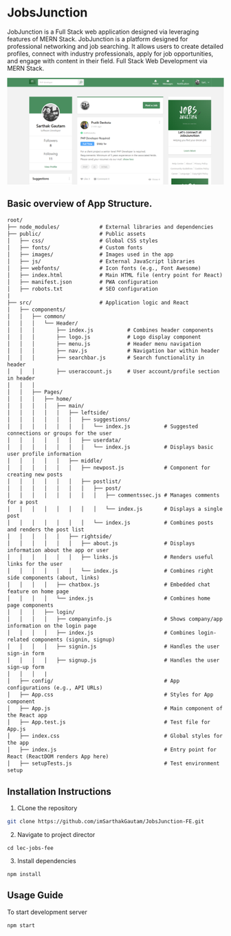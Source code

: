# JobsJunction
JobJunction is a Full Stack web application designed via leveraging features of MERN Stack.
JobJunction is a  platform designed for professional networking and job searching. It allows users to create detailed profiles, connect with industry professionals, apply for job opportunities, and engage with content in their field.
Full Stack  Web Development via MERN Stack.

![A preview to web application ](./lec-jobs-fee/public/images/Overall_UI.png)

 ## Basic overview of App Structure.

```
root/
├── node_modules/             # External libraries and dependencies
├── public/                   # Public assets
│   ├── css/                  # Global CSS styles
│   ├── fonts/                # Custom fonts
│   ├── images/               # Images used in the app
│   ├── js/                   # External JavaScript libraries
│   ├── webfonts/             # Icon fonts (e.g., Font Awesome)
│   ├── index.html            # Main HTML file (entry point for React)
│   ├── manifest.json         # PWA configuration
│   ├── robots.txt            # SEO configuration
|
├── src/                      # Application logic and React
│   ├── components/
│   │   ├── common/ 
│   │   │   └── Header/
│   │   │       ├── index.js           # Combines header components
│   │   │       ├── logo.js            # Logo display component
│   │   │       ├── menu.js            # Header menu navigation
│   │   │       ├── nav.js             # Navigation bar within header
│   │   │       ├── searchbar.js       # Search functionality in header
│   │   │       ├── useraccount.js     # User account/profile section in header
│   │   │ 
│   │   ├── Pages/
│   │   │   ├── home/
│   │   │   │   ├── main/              
│   │   │   │   │   ├── leftside/                 
│   │   │   │   │   │   ├── suggestions/
│   │   │   │   │   │   │   └── index.js           # Suggested connections or groups for the user
│   │   │   │   │   │   ├── userdata/
│   │   │   │   │   │   │   └── index.js           # Displays basic user profile information
│   │   │   │   │   ├── middle/                   
│   │   │   │   │   │   ├── newpost.js             # Component for creating new posts
│   │   │   │   │   │   ├── postlist/
│   │   │   │   │   │   │   ├── post/
│   │   │   │   │   │   │   │   ├── commentssec.js # Manages comments for a post
│   │   │   │   │   │   │   │   └── index.js       # Displays a single post
│   │   │   │   │   │   │   └── index.js           # Combines posts and renders the post list
│   │   │   │   │   ├── rightside/                
│   │   │   │   │   │   ├── about.js               # Displays information about the app or user
│   │   │   │   │   │   ├── links.js               # Renders useful links for the user
│   │   │   │   │   │   └── index.js               # Combines right side components (about, links)
│   │   │   │   ├── chatbox.js                     # Embedded chat feature on home page
│   │   │   │   └── index.js                       # Combines home page components
│   │   │   ├── login/
│   │   │   │   ├── companyinfo.js                 # Shows company/app information on the login page
│   │   │   │   ├── index.js                       # Combines login-related components (signin, signup)
│   │   │   │   ├── signin.js                      # Handles the user sign-in form
│   │   │   │   ├── signup.js                      # Handles the user sign-up form
│   │   │   |
│   ├── config/                                    # App configurations (e.g., API URLs)
│   ├── App.css                                    # Styles for App component
│   ├── App.js                                     # Main component of the React app
│   ├── App.test.js                                # Test file for App.js
│   ├── index.css                                  # Global styles for the app
│   ├── index.js                                   # Entry point for React (ReactDOM renders App here)
│   ├── setupTests.js                              # Test environment setup

```

## Installation Instructions

1. CLone the repository 
```bash
git clone https://github.com/imSarthakGautam/JobsJunction-FE.git
```

2. Navigate to project director
```
cd lec-jobs-fee
```

3. Install dependencies
```
npm install
```

## Usage Guide

To start development server
```
npm start
```
